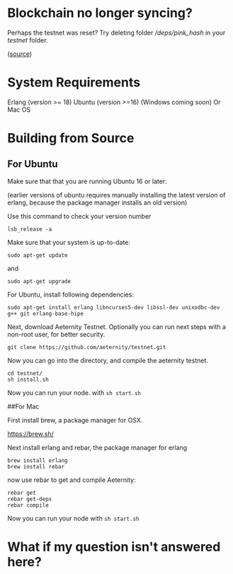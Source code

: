 # Blockchain no longer syncing? #

Perhaps the testnet was reset? Try deleting folder _/deps/pink_hash_ in your _testnet_ folder.

([source](https://github.com/aeternity/testnet/issues/41))

# System Requirements #

Erlang (version >= 18)
Ubuntu (version >=16) (Windows coming soon) Or Mac OS

# Building from Source #

## For Ubuntu
Make sure that that you are running Ubuntu 16 or later:

(earlier versions of ubuntu requires manually installing the latest version of erlang, because the package manager installs an old version)

Use this command to check your version number
```
lsb_release -a
```

Make sure that your system is up-to-date:
```
sudo apt-get update
```
and
```
sudo apt-get upgrade
```

For Ubuntu, install following dependencies:

```
sudo apt-get install erlang libncurses5-dev libssl-dev unixodbc-dev g++ git erlang-base-hipe
```

Next, download Aeternity Testnet. Optionally you can run next steps with a non-root user, for better security.

```
git clone https://github.com/aeternity/testnet.git
```
Now you can go into the directory, and compile the aeternity testnet.

```
cd testnet/
sh install.sh
```

Now you can run your node. with ```sh start.sh```


##For Mac

First install brew, a package manager for OSX.

https://brew.sh/


Next install erlang and rebar, the package manager for erlang
```
brew install erlang
brew install rebar
```

now use rebar to get and compile Aeternity:

```
rebar get
rebar get-deps
rebar compile
```

Now you can run your node with ```sh start.sh```

# What if my question isn't answered here? # 
